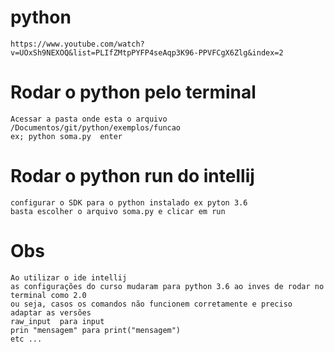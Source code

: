 # python
```
https://www.youtube.com/watch?v=UOxSh9NEXOQ&list=PLIfZMtpPYFP4seAqp3K96-PPVFCgX6Zlg&index=2
```

# Rodar o python pelo terminal
```
Acessar a pasta onde esta o arquivo
/Documentos/git/python/exemplos/funcao
ex; python soma.py  enter
```

# Rodar o python run do intellij
```
configurar o SDK para o python instalado ex pyton 3.6
basta escolher o arquivo soma.py e clicar em run
```

# Obs
```
Ao utilizar o ide intellij
as configurações do curso mudaram para python 3.6 ao inves de rodar no terminal como 2.0
ou seja, casos os comandos não funcionem corretamente e preciso adaptar as versões
raw_input  para input
prin "mensagem" para print("mensagem")
etc ...
```